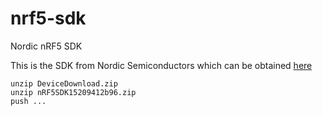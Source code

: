 # nrf5-sdk
Nordic nRF5 SDK 

This is the SDK from Nordic Semiconductors which can be obtained [here](https://www.nordicsemi.com/Products/Development-software/nrf5-sdk)

```
unzip DeviceDownload.zip
unzip nRF5SDK15209412b96.zip
push ...
```
